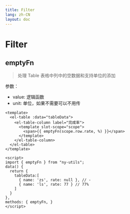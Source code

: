 ```yaml
---
title: Filter
lang: zh-CN
layout: doc
---
```


# Filter

## emptyFn

> 处理 Table 表格中列中的空数据和支持单位的添加

参数：

- value: 逻辑函数
- unit: 单位，如果不需要可以不用传

```vue
<template>
  <el-table :data="tableData">
    <el-table-column label="完成率">
      <template slot-scope="scope">
        <span>{{ emptyFn(scope.row.rate, %) }}</span>
      </template>
    </el-table-column>
  </el-table>
</template>

<script>
import { emptyFn } from "ny-utils";
data() {
  return {
    tableData:[
      { name: 'zs', rate: null }, // -
      { name: 'ls', rate: 77 } // 77%
    ]
  }
},
methods: { emptyFn, }
</script>
```
